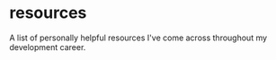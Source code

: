 # resources
A list of personally helpful resources I've come across throughout my development career.
